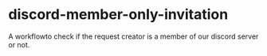 # discord-member-only-invitation

A workflowto check if the request creator is a member of our discord server or not.
